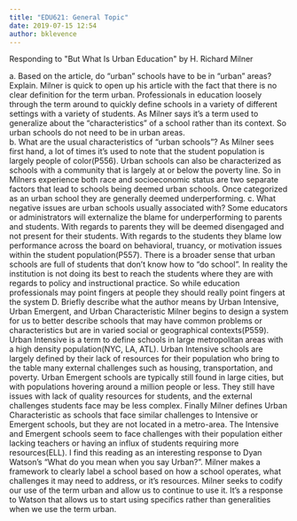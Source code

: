 ```yaml
---
title: "EDU621: General Topic"
date: 2019-07-15 12:54
author: bklevence
---
```


Responding to "But What Is Urban Education" by H. Richard Milner

a.     Based on the article, do “urban” schools have to be in “urban” areas? Explain.
	Milner is quick to open up his article with the fact that there is no clear definition for the term urban. Professionals in education loosely through the term around to quickly define schools in a variety of different settings with a variety of students. As Milner says it’s a term used to generalize about the “characteristics” of a school rather than its context. So urban schools do not need to be in urban areas.  
b.     What are the usual characteristics of “urban schools”?
As Milner sees first hand, a lot of times it’s used to note that the student population is largely people of color(P556). Urban schools can also be characterized as schools with a community that is largely at or below the poverty line. So in Milners experience both race and socioeconomic status are two separate factors that lead to schools being deemed urban schools. Once categorized as an urban school they are generally deemed underperforming.
c.      What negative issues are urban schools usually associated with?
	Some educators or administrators will externalize the blame for underperforming to parents and students. With regards to parents they will be deemed disengaged and not present for their students. With regards to the students they blame low performance across the board on behavioral, truancy, or motivation issues within the student population(P557). There is a broader sense that urban schools are full of students that don’t know how to “do school”. In reality the institution is not doing its best to reach the students where they are with regards to policy and instructional practice. So while education professionals may point fingers at people they should really point fingers at the system
D. Briefly describe what the author means by Urban Intensive, Urban  Emergent, and Urban  Characteristic
	Milner begins to design a system for us to better describe schools that may have common problems or characteristics but are in varied social or geographical contexts(P559). Urban Intensive is a term to define schools in large metropolitan areas with a high density population(NYC, LA, ATL). Urban Intensive schools are largely defined by their lack of resources for their population who bring to the table many external challenges such as housing, transportation, and poverty. Urban Emergent schools are typically still found in large cities, but with populations hovering around a million people or less. They still have issues with lack of quality resources for students, and the external challenges students face may be less complex. Finally Milner defines Urban Characteristic as schools that face similar challenges to Intensive or Emergent schools, but they are not located in a metro-area. The Intensive and Emergent schools seem to face challenges with their population either lacking teachers or having an influx of students requiring more resources(ELL).
I find this reading as an interesting response to Dyan Watson’s “What do you mean when you say Urban?”. Milner makes a framework to clearly label a school based on how a school operates, what challenges it may need to address, or it’s resources. Milner seeks to codify our use of the term urban and allow us to continue to use it. It’s a response to Watson that allows us to start using specifics rather than generalities when we use the term urban.
